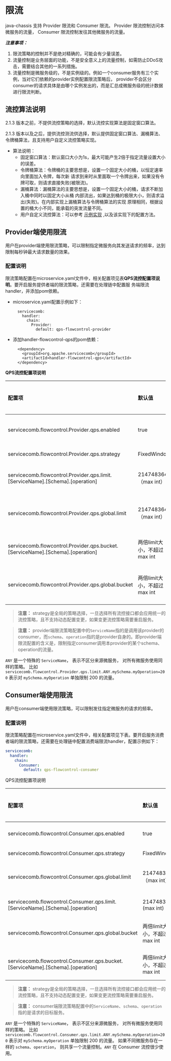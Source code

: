 # 限流

java-chassis 支持 Provider 限流和 Consumer 限流。 Provider 限流控制访问本微服务的流量， Consumer 限流控制发往其他微服务的流量。

***注意事项：***

1. 限流策略的控制并不是绝对精确的，可能会有少量误差。
2. 流量控制是业务层面的功能，不是安全意义上的流量控制，如需防止DDoS攻击，需要结合其他的一系列措施。
3. 流量控制是微服务级的，不是实例级的。例如一个consumer服务有三个实例，当对它们依赖的provider实例配置限流策略后，
  provider不会区分consumer的请求具体是由哪个实例发出的，而是汇总成微服务级的统计数据进行限流判断。

## 流控算法说明

2.1.3 版本之前，不提供流控策略的选择，默认流控实现算法是固定窗口算法。

2.1.3 版本以及之后，提供流控测流供选择，默认提供固定窗口算法、漏桶算法、令牌桶算法，且支持用户自定义流控策略实现。

* 算法说明：
  * 固定窗口算法：默认窗口大小为1s，最大可能产生2倍于指定流量设置大小的误差。
  * 令牌桶算法：令牌桶的主要思想是，设置一个固定大小的桶，以恒定速率向里面加入令牌，每次新
    请求到来时从里面取一个令牌出来，如果没有令牌可取，则请求直接失败(被限流)。
  * 漏桶算法：漏桶算法的主要思想是，设置一个固定大小的桶，请求不断加入桶中同时以固定大小从桶
    内部流出，如果达到桶的极限大小，则请求溢出(失败)。在内部实现上漏桶算法与令牌桶算法的实现
    原理相同，根据设置的桶大小不同，能承载的突发流量不同。
  * 用户自定义流控算法：可以参考 [示例实现][customize-flow] ,以及该实现下的配置方法。
  
[customize-flow]: https://github.com/apache/servicecomb-java-chassis/blob/master/demo/demo-springmvc/springmvc-server/src/main/java/org/apache/servicecomb/demo/springmvc/server/MyStrategyFactory.java

## Provider端使用限流

用户在provider端使用限流策略，可以限制指定微服务向其发送请求的频率，达到限制每秒钟最大请求数量的效果。


### 配置说明

限流策略配置在microservice.yaml文件中，相关配置项见表**QPS流控配置项说明**。要开启服务提供者端的限流策略，还需要在处理链中配置服
务端限流handler，并添加pom依赖。

* microservice.yaml配置示例如下：

        servicecomb:
          handler:
            chain:
              Provider:
                default: qps-flowcontrol-provider
  
* 添加handler-flowcontrol-qps的pom依赖：

        <dependency>
          <groupId>org.apache.servicecomb</groupId>
          <artifactId>handler-flowcontrol-qps</artifactId>
        </dependency>


**QPS流控配置项说明**

| 配置项 | 默认值 | 取值范围 | 是否必选 | 含义 | 注意 |
| :--- | :--- | :--- | :--- | :--- | :--- |
| servicecomb.flowcontrol.Provider.qps.enabled | true | true/false | 否 | 是否启用Provider流控 | - |
| servicecomb.flowcontrol.Provider.qps.strategy | FixedWindow | FixedWindow/LeakyBucket/TokenBucket/自定义 | 否 | 流控策略 | - |
| servicecomb.flowcontrol.Provider.qps.limit.\[ServiceName\].\[Schema\].\[operation\] | 2147483647（max int） | \(0,2147483647\]，整型 | 否 | 每秒钟允许的请求数 | 支持microservice/schema/operation三个级别的配置，后者的优先级高于前者 |
| servicecomb.flowcontrol.Provider.qps.global.limit | 2147483647（max int） | \(0,2147483647\]，整型 | 否 | provider接受请求流量的全局配置 | 没有具体的流控配置时，此配置生效 |
| servicecomb.flowcontrol.Provider.qps.bucket.\[ServiceName\].\[Schema\].\[operation\] | 两倍limit大小，不超过max int | \(0,2147483647\]，整型 | 否 | 令牌桶场景下桶的大小 | 支持microservice/schema/operation三个级别的配置，后者的优先级高于前者 |
| servicecomb.flowcontrol.Provider.qps.global.bucket | 两倍limit大小，不超过max int | \(0,2147483647\]，整型 | 否 | 令牌桶场景下provider桶的大小 | 没有具体的流控配置时，此配置生效 |


> **注意：**
> strategy是全局的策略选择，一旦选择所有流控接口都会应用统一的流控策略，且不支持动态配置变更，如果变更流控策略需要重启服务。

> **注意：**
> provider端限流策略配置中的`ServiceName`指的是调用该provider的consumer，而`schema`、`operation`指的是provider自身的。即provider端限流配置的含义是，限制指定consumer调用本provider的某个schema、operation的流量。

`ANY` 是一个特殊的 `ServiceName`， 表示不区分来源微服务， 对所有微服务使用同样的策略。 比如 
`servicecomb.flowcontrol.Provider.qps.limit.ANY.mySchema.myOperation=200` 表示对 `mySchema.myOperation` 单独限制 200 的流量。


## Consumer端使用限流

用户在consumer端使用限流策略，可以限制发往指定微服务的请求的频率。

### 配置说明

限流策略配置在microservice.yaml文件中，相关配置项见下表。要开启服务消费者端的限流策略，还需要在处理链中配置消费端限流handler，配置示例如下：

```yaml
servicecomb:
  handler:
    chain:
      Consumer:
        default: qps-flowcontrol-consumer
```

QPS流控配置项说明

| 配置项 | 默认值 | 取值范围 | 是否必选 | 含义 | 注意 |
| :--- | :--- | :--- | :--- | :--- | :--- |
| servicecomb.flowcontrol.Consumer.qps.enabled | true | Boolean | 否 | 是否启用Consumer流控 | - |
| servicecomb.flowcontrol.Consumer.qps.strategy | FixedWindow | FixedWindow/LeakyBucket/TokenBucket/自定义 | 否 | 流控策略 | - |
| servicecomb.flowcontrol.Consumer.qps.global.limit | 2147483647（max int） | \(0,2147483647\]，整型 | 否 | consumer发送请求流量的全局配置 | 没有具体的流控配置时，此配置生效 |
| servicecomb.flowcontrol.Consumer.qps.limit.\[ServiceName\].\[Schema\].\[operation\] | 2147483647  \(max int\) | \(0,2147483647\]，整型 | 否 | 每秒钟允许的请求数 | 支持microservice、schema、operation三个级别的配置 |
| servicecomb.flowcontrol.Consumer.qps.global.bucket | 两倍limit大小，不超过max int | \(0,2147483647\]，整型 | 否 | 令牌桶场景下consumer桶的大小 | 没有具体的流控配置时，此配置生效 |
| servicecomb.flowcontrol.Consumer.qps.bucket.\[ServiceName\].\[Schema\].\[operation\] | 两倍limit大小，不超过max int | \(0,2147483647\]，整型 | 否 | 令牌桶场景下桶的大小 | 支持microservice/schema/operation三个级别的配置，后者的优先级高于前者 |


> **注意：**
> strategy是全局的策略选择，一旦选择所有流控接口都会应用统一的流控策略，且不支持动态配置变更，如果变更流控策略需要重启服务。

> **注意：**
> consumer端限流策略配置中的`ServiceName`、`schema`、`operation` 指的是请求的目标服务。

`ANY` 是一个特殊的 `ServiceName`， 表示不区分来源微服务， 对所有微服务使用同样的策略。 比如 
`servicecomb.flowcontrol.Consumer.qps.limit.ANY.mySchema.myOperation=200` 表示对 `mySchema.myOperation` 单独限制 200 的流量。
如果不同微服务存在一样的 `schema`、`operation`， 则共享一个流量控制。`ANY` 在 Consumer 流控很少使用。

